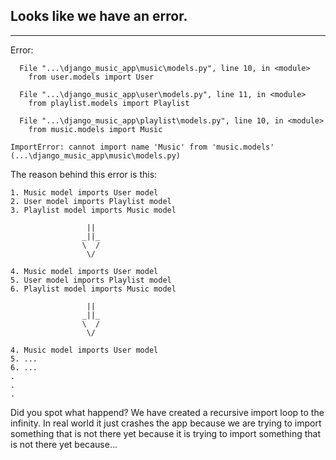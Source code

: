## Looks like we have an error.
---

Error:
```
  File "...\django_music_app\music\models.py", line 10, in <module>
    from user.models import User

  File "...\django_music_app\user\models.py", line 11, in <module>
    from playlist.models import Playlist

  File "...\django_music_app\playlist\models.py", line 10, in <module>
    from music.models import Music

ImportError: cannot import name 'Music' from 'music.models' (...\django_music_app\music\models.py)
```


The reason behind this error is this:

```
1. Music model imports User model
2. User model imports Playlist model
3. Playlist model imports Music model
              
                 ||
                _||_
                \  /
                 \/

4. Music model imports User model
5. User model imports Playlist model
6. Playlist model imports Music model

                 ||
                _||_
                \  /
                 \/

4. Music model imports User model
5. ...
6. ...
.
.
.
```


Did you spot what happend? We have created a recursive import loop to the infinity. In real world it just crashes the app because we are trying to import something that is not there yet because it is trying to import something that is not there yet because...

